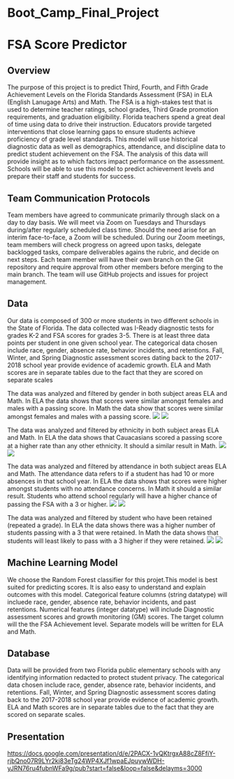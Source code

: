 # Boot_Camp_Final_Project

#  FSA Score Predictor

## Overview
The purpose of this project is to predict Third, Fourth, and Fifth Grade Achievement Levels on the Florida Standards Assessment (FSA) in ELA (English Lanugage Arts) and Math.  The FSA is a high-stakes test that is used to determine teacher ratings, school grades, Third Grade promotion requirements, and graduation eligibility.  Florida teachers spend a great deal of time using data to drive their instruction.  Educators provide targeted interventions that close learning gaps to ensure students achieve proficiency of grade level standards.  This model will use historical diagnostic data as well as demographics, attendance, and discipline data to predict student achievement on the FSA.  The analysis of this data will provide insight as to which factors impact performance on the assessment.  Schools will be able to use this model to predict achievement levels and prepare their staff and students for success.

## Team Communication Protocols
Team members have agreed to communicate primarily through slack on a day to day basis.  We will meet via Zoom on Tuesdays and Thursdays during/after regularly scheduled class time.  Should the need arise for an interim face-to-face, a Zoom will be scheduled.  During our Zoom meetings, team members will check progress on agreed upon tasks, delegate backlogged tasks, compare deliverables agains the rubric, and decide on next steps.  Each team member will have their own branch on the Git repository and require approval from other members before merging to the main branch.  The team will use GitHub projects and issues for project management.
## Data
Our data is composed of 300 or more students in two different schools in the State of Florida. The data collected was I-Ready diagnostic tests for grades K-2 and FSA scores for grades 3-5. There is at least three data points per student in one given school year. The categorical data chosen include race, gender, absence rate, behavior incidents, and retentions. Fall, Winter, and Spring Diagnostic assessment scores dating back to the 2017-2018 school year provide evidence of academic growth. ELA and Math scores are in separate tables due to the fact that they are scored on separate scales

The data was analyzed and filtered by gender in both subject areas ELA and Math. In ELA the data shows that scores were similar amongst females and males with a passing score. In Math the data show that scores were similar amongst females and males with a passing score.
![](https://github.com/leah-braswell/Boot_Camp_Final_Project/blob/Jessica/Resources/Gender%20ELA.png)
![](https://github.com/leah-braswell/Boot_Camp_Final_Project/blob/Jessica/Resources/Gender%20Math.png)


The data was analyzed and filtered by ethnicity in both subject areas ELA and Math. In ELA the data shows that  Cauacasians scored a passing score at a higher rate than any other ethnicity. It should a similar result in Math. 
![](https://github.com/leah-braswell/Boot_Camp_Final_Project/blob/Jessica/Resources/Ethnicity%20ELA.png)
![](https://github.com/leah-braswell/Boot_Camp_Final_Project/blob/Jessica/Resources/Ethnicity%20Math.png)

The data was analyzed and filtered by attendance in both subject areas ELA and Math. The attendance data refers to if a student has had 10 or more absences in that school year. In ELA the data shows that scores were higher amongst students with no attendance concerns. In Math it should a similar result. Students who attend school regularly will have a higher chance of passing the FSA with a 3 or higher.
![](https://github.com/leah-braswell/Boot_Camp_Final_Project/blob/Jessica/Resources/Attendance%20ELA.png)
![](https://github.com/leah-braswell/Boot_Camp_Final_Project/blob/Jessica/Resources/Attendance%20Math.png)

The data was analyzed and filtered by student who have been retained (repeated a grade). In ELA the data shows there was a higher number of students passing with a 3 that were retained. In Math the data shows that students will least likely to pass with a 3 higher if they were retained.
![](https://github.com/leah-braswell/Boot_Camp_Final_Project/blob/Jessica/Resources/Retained%20ELA.png)
![](https://github.com/leah-braswell/Boot_Camp_Final_Project/blob/Jessica/Resources/Retained%20Math.png)

 
## Machine Learning Model
We choose the Random Forest classifier for this projet.This model is best suited for predicting scores. It is also easy to understand and explain outcomes with this model.  Categorical feature columns (string datatype) will incluede race, gender, absence rate, behavior incidents, and past retentions.  Numerical features (integer datatype) will include Diagnostic assessment scores and growth monitoring (GM) scores.  The target column will the the FSA Achievement level.  Separate models will be written for ELA and Math.


## Database
Data will be provided from two Florida public elementary schools with any identifying information redacted to protect student privacy.  The categorical data chosen include race, gender, absence rate, behavior incidents, and retentions.  Fall, Winter, and Spring Diagnostic assessment scores dating back to the 2017-2018 school year provide evidence of academic growth.  ELA and Math scores are in separate tables due to the fact that they are scored on separate scales. 

## Presentation
https://docs.google.com/presentation/d/e/2PACX-1vQKtrgxA88cZ8FfiY-rjbQno07R9LYr2ki83eTg24WP4XJf1wpaEJpuywWDH-yJRN76ru4fubnWFa9g/pub?start=false&loop=false&delayms=3000

